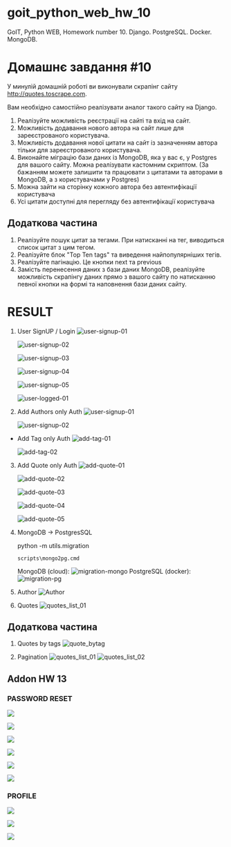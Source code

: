 # goit_python_web_hw_10
GoIT, Python WEB, Homework number 10. Django. PostgreSQL. Docker. MongoDB. 

# Домашнє завдання #10

У минулій домашній роботі ви виконували скрапінг сайту http://quotes.toscrape.com.

Вам необхідно самостійно реалізувати аналог такого сайту на Django.

1. Реалізуйте можливість реєстрації на сайті та вхід на сайт.
2. Можливість додавання нового автора на сайт лише для зареєстрованого користувача.
3. Можливість додавання нової цитати на сайт із зазначенням автора тільки для зареєстрованого користувача.
4. Виконайте міграцію бази даних із MongoDB, яка у вас є, у Postgres для вашого сайту. Можна реалізувати кастомним скриптом. (За бажанням можете залишити та працювати з цитатами та авторами в MongoDB, а з користувачами у Postgres)
5. Можна зайти на сторінку кожного автора без автентифікації користувача
6. Усі цитати доступні для перегляду без автентифікації користувача

## Додаткова частина

1. Реалізуйте пошук цитат за тегами. При натисканні на тег, виводиться список цитат з цим тегом.
2. Реалізуйте блок "Top Ten tags" та виведення найпопулярніших тегів.
3. Реалізуйте пагінацію. Це кнопки next та previous
4. Замість перенесення даних з бази даних MongoDB, реалізуйте можливість скрапінгу даних прямо з вашого сайту по натисканню певної кнопки на формі та наповнення бази даних сайту.


# RESULT

1. User SignUP / Login
    ![user-signup-01](doc/user-signup-01.png)

    ![user-signup-02](doc/user-signup-02.png)

    ![user-signup-03](doc/user-signup-03.png)

    ![user-signup-04](doc/user-signup-04.png)

    ![user-signup-05](doc/user-signup-05.png)

    ![user-logged-01](doc/user-logged-01.png)

2. Add Authors only Auth
    ![user-signup-01](doc/add_author_01.png)

    ![user-signup-02](doc/add_author_02.png)
- Add Tag only Auth
    ![add-tag-01](doc/add_tag_01.png)

    ![add-tag-02](doc/add_tag_02.png)

3. Add Quote only Auth
    ![add-quote-01](doc/add_quote_01.png)

    ![add-quote-02](doc/add_quote_02.png)

    ![add-quote-03](doc/add_quote_03.png)

    ![add-quote-04](doc/add_quote_04.png)

    ![add-quote-05](doc/add_quote_05.png)





4. MongoDB -> PostgresSQL

    python -m utils.migration

    `scripts\mongo2pg.cmd`

    MongoDB (cloud):
    ![migration-mongo](doc/migration-mongo-01.png)
    PostgreSQL (docker):
    ![migration-pg](doc/migration-pg-01.png)


5. Author
   ![Author](doc/author_01.png)
6. Quotes
    ![quotes_list_01](doc/quotes_list_01.png)

## Додаткова частина

1. Quotes by tags
    ![quote_bytag](doc/quote_bytag_list_01.png)

3. Pagination
    ![quotes_list_01](doc/quotes_list_01.png)
    ![quotes_list_02](doc/quotes_list_02.png)



## Addon HW 13
### PASSWORD RESET
![](doc/password-reset-06.png)

![](doc/password-reset-05.png)

![](doc/password-reset-01.png)

![](doc/password-reset-02.png)

![](doc/password-reset-03.png)

![](doc/password-reset-04.png)


### PROFILE
![](doc/profile-01.png)

![](doc/profile-02-meida.png)

![](doc/user-delete-01.png)


